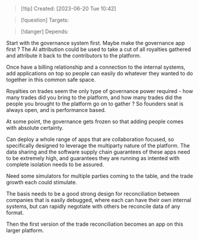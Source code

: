 
>[!tip] Created: [2023-06-20 Tue 10:42]

>[!question] Targets: 

>[!danger] Depends: 

Start with the governance system first.  Maybe make the governance app first ?
The AI attribution could be used to take a cut of all royalties gathered and attribute it back to the contributors to the platform.

Once have a billing relationship and a connection to the internal systems, add applications on top so people can easily do whatever they wanted to do together in this common safe space.

Royalties on trades seem the only type of governance power required - how many trades did you bring to the platform, and how many trades did the people you brought to the platform go on to gather ?  So founders seat is always open, and is performance based.

At some point, the governance gets frozen so that adding people comes with absolute certainty.

Can deploy a whole range of apps that are collaboration focused, so specifically designed to leverage the multiparty nature of the platform.  The data sharing and the software supply chain guarantees of these apps need to be extremely high, and guarantees they are running as intented with complete isolation needs to be assured.

Need some simulators for multiple parties coming to the table, and the trade growth each could stimulate.

The basis needs to be a good strong design for reconciliation between companies that is easily debugged, where each can have their own internal systems, but can rapidly negotiate with others be reconcile data of any format.

Then the first version of the trade reconciliation becomes an app on this larger platform.